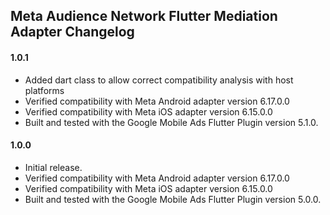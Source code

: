 ## Meta Audience Network Flutter Mediation Adapter Changelog

#### 1.0.1

* Added dart class to allow correct compatibility analysis with host platforms
* Verified compatibility with Meta Android adapter version 6.17.0.0
* Verified compatibility with Meta iOS adapter version 6.15.0.0
* Built and tested with the Google Mobile Ads Flutter Plugin version 5.1.0.

#### 1.0.0

* Initial release.
* Verified compatibility with Meta Android adapter version 6.17.0.0 
* Verified compatibility with Meta iOS adapter version 6.15.0.0
* Built and tested with the Google Mobile Ads Flutter Plugin version 5.0.0.
